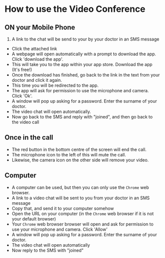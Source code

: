 # How to use the Video Conference

## ON your Mobile Phone

1. A link to the chat will be send to your by your doctor in an SMS message

- Click the attached link
- A webpage will open automatically with a prompt to download the app. Click 'download the app'.
- This will take you to the app within your app store. Download the app (It's free!)
- Once the download has finished, go back to the link in the text from your doctor and click it again.
- This time you will be redirected to the app.
- The app will ask for permission to use the microphone and camera. Click 'Ok'.
- A window will pop up asking for a password. Enter the surname of your doctor.
- The video chat will open automatically.
- Now go back to the SMS and reply with "joined", and then go back to the video call

## Once in the call

- The red button in the bottom centre of the screen will end the call.
- The microphone icon to the left of this will mute the call.
- Likewise, the camera icon on the other side will remove your video.

## Computer 
- A computer can be used, but then you can only use the ```Chrome``` web browser. 
- A link to a video chat will be sent to you from your doctor in an SMS message
- Copy that, and send it to your computer somehow
- Open the URL on your computer (in the ```Chrome``` web browser if it is not your default browser)
- Your ```Chrome``` web browser browser will open and ask for permission to use your microphone and camera. Click 'Allow'
- A window will pop up asking for a password. Enter the surname of your doctor.
- The video chat will open automatically
- Now reply to the SMS with "joined"
